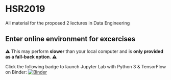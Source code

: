 # HSR2019
All material for the proposed 2 lectures in Data Engineering

## Enter online environment for excercises

:warning: This may perform **slower** than your local computer and is **only provided as a fall-back option**. :warning:

Click the following badge to launch Jupyter Lab with Python 3 & TensorFlow on Binder: [![Binder](https://mybinder.org/badge_logo.svg)](https://mybinder.org/v2/gh/smurve/HSR2019/master?urlpath=lab)
